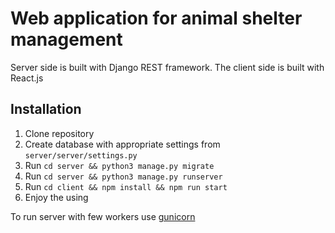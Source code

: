 # Web application for animal shelter management

Server side is built with Django REST framework. The client side is built with React.js

## Installation

1. Clone repository
2. Create database with appropriate settings from `server/server/settings.py`
3. Run `cd server && python3 manage.py migrate`
4. Run `cd server && python3 manage.py runserver`
5. Run `cd client && npm install && npm run start`
6. Enjoy the using

To run server with few workers use [gunicorn](https://gunicorn.org/)
